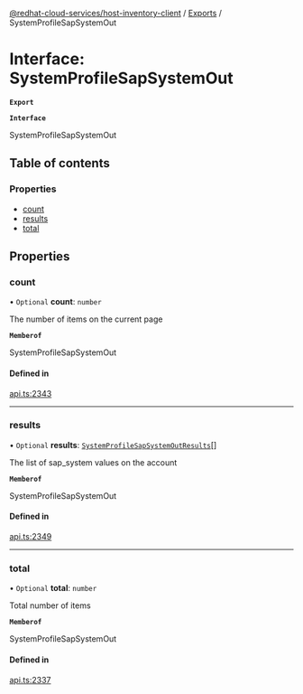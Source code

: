[@redhat-cloud-services/host-inventory-client](../README.md) / [Exports](../modules.md) / SystemProfileSapSystemOut

# Interface: SystemProfileSapSystemOut

**`Export`**

**`Interface`**

SystemProfileSapSystemOut

## Table of contents

### Properties

- [count](SystemProfileSapSystemOut.md#count)
- [results](SystemProfileSapSystemOut.md#results)
- [total](SystemProfileSapSystemOut.md#total)

## Properties

### count

• `Optional` **count**: `number`

The number of items on the current page

**`Memberof`**

SystemProfileSapSystemOut

#### Defined in

[api.ts:2343](https://github.com/RedHatInsights/javascript-clients/blob/master/packages/host-inventory/api.ts#L2343)

___

### results

• `Optional` **results**: [`SystemProfileSapSystemOutResults`](SystemProfileSapSystemOutResults.md)[]

The list of sap_system values on the account

**`Memberof`**

SystemProfileSapSystemOut

#### Defined in

[api.ts:2349](https://github.com/RedHatInsights/javascript-clients/blob/master/packages/host-inventory/api.ts#L2349)

___

### total

• `Optional` **total**: `number`

Total number of items

**`Memberof`**

SystemProfileSapSystemOut

#### Defined in

[api.ts:2337](https://github.com/RedHatInsights/javascript-clients/blob/master/packages/host-inventory/api.ts#L2337)
